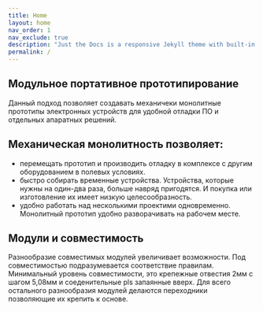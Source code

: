 ```yaml
---
title: Home
layout: home
nav_order: 1
nav_exclude: true
description: "Just the Docs is a responsive Jekyll theme with built-in search that is easily customizable and hosted on GitHub Pages."
permalink: /
---
```


## Модульное портативное прототипирование

Данный подход позволяет создавать механичеки монолитные прототипы электронных устройств для удобной отладки ПО и отдельных апаратных решений.

## Механическая монолитность позволяет:

 - перемещать прототип и производить отладку в комплексе с другим оборудованием в полевых условиях.
 - быстро собирать временные устройства. Устройства, которые нужны на один-два раза,  больше навряд пригодятся. И покупка или изготовление их имеет низкую целесообразность.
 - удобно работать над несколькими проектими одновременно. Монолитный прототип удобно разворачивать на рабочем месте.




## Модули и совместимость

Разнообразие совместимых модулей увеличивает возможности. Под совместимостью подразумевается соответствие правилам. Минимальный уровень совместимости, это крепежные отвестия 2мм с шагом 5,08мм и соеденительные pls запаянные вверх. Для всего остального разнообразия модулей делаются переходники позволяющие их крепить к основе.




